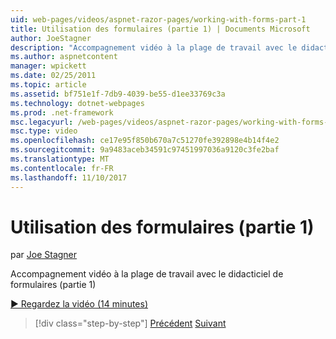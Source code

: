```yaml
---
uid: web-pages/videos/aspnet-razor-pages/working-with-forms-part-1
title: Utilisation des formulaires (partie 1) | Documents Microsoft
author: JoeStagner
description: "Accompagnement vidéo à la plage de travail avec le didacticiel de formulaires (partie 1)"
ms.author: aspnetcontent
manager: wpickett
ms.date: 02/25/2011
ms.topic: article
ms.assetid: bf751e1f-7db9-4039-be55-d1ee33769c3a
ms.technology: dotnet-webpages
ms.prod: .net-framework
msc.legacyurl: /web-pages/videos/aspnet-razor-pages/working-with-forms-part-1
msc.type: video
ms.openlocfilehash: ce17e95f850b670a7c51270fe392898e4b14f4e2
ms.sourcegitcommit: 9a9483aceb34591c97451997036a9120c3fe2baf
ms.translationtype: MT
ms.contentlocale: fr-FR
ms.lasthandoff: 11/10/2017
---
```

<a name="working-with-forms-part-1"></a>Utilisation des formulaires (partie 1)
====================
par [Joe Stagner](https://github.com/JoeStagner)

Accompagnement vidéo à la plage de travail avec le didacticiel de formulaires (partie 1)

[&#9654; Regardez la vidéo (14 minutes)](https://channel9.msdn.com/Blogs/ASP-NET-Site-Videos/working-with-forms-part-1)

>[!div class="step-by-step"]
[Précédent](creating-a-consistent-look-part-2.md)
[Suivant](working-with-forms-part-2.md)
